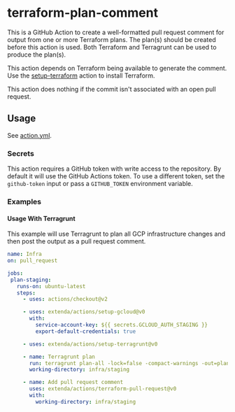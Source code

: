 # terraform-plan-comment

This is a GitHub Action to create a well-formatted pull request comment for output from one or more Terraform plans.
The plan(s) should be created before this action is used. Both Terraform and Terragrunt can be used to produce the plan(s).

This action depends on Terraform being available to generate the comment.
Use the [setup-terraform](../setup-terraform#readme) action to install Terraform.

This action does nothing if the commit isn't associated with an open pull request.

## Usage

See [action.yml](action.yml).

### Secrets

This action requires a GitHub token with write access to the repository. By default it will use the GitHub Actions token.
To use a different token, set the `github-token` input or pass a `GITHUB_TOKEN` environment variable.

### Examples

#### Usage With Terragrunt

This example will use Terragrunt to plan all GCP infrastructure changes and then post the output as a pull request comment.

 ```yaml
name: Infra
on: pull_request

jobs:
  plan-staging:
    runs-on: ubuntu-latest
    steps:
      - uses: actions/checkout@v2

      - uses: extenda/actions/setup-gcloud@v0
        with:
          service-account-key: ${{ secrets.GCLOUD_AUTH_STAGING }}
          export-default-credentials: true

      - uses: extenda/actions/setup-terragrunt@v0

      - name: Terragrunt plan
        run: terragrunt plan-all -lock=false -compact-warnings -out=plan.out
        working-directory: infra/staging

      - name: Add pull request comment
        uses: extenda/actions/terraform-pull-request@v0
        with:
          working-directory: infra/staging
 ```
